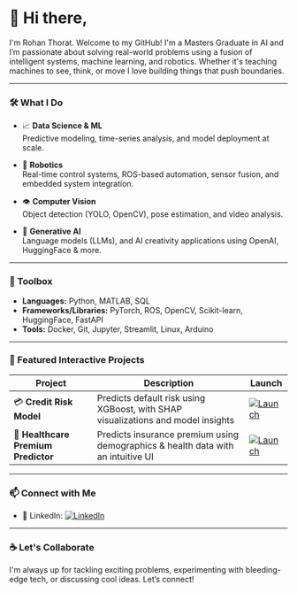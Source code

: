 
# 👋 Hi there,
<!--
### 🤖 Robotics | 📊 Data Science | 👁️‍🗨️ Computer Vision | 🧠 Generative AI
-->
I'm Rohan Thorat. Welcome to my GitHub! I'm a Masters Graduate in AI and I’m passionate about solving real-world problems using a fusion of intelligent systems, machine learning, and robotics. Whether it's teaching machines to see, think, or move I love building things that push boundaries.

---

### 🛠️ What I Do

- 📈 **Data Science & ML**  
  Predictive modeling,  time-series analysis, and model deployment at scale.

- 🤖 **Robotics**  
  Real-time control systems, ROS-based automation, sensor fusion, and embedded system integration.

- 👁️ **Computer Vision**  
  Object detection (YOLO, OpenCV), pose estimation, and video analysis.

- 🧠 **Generative AI**  
  Language models (LLMs), and AI creativity applications using OpenAI, HuggingFace & more.

---

### 🧰 Toolbox

- **Languages:** Python,  MATLAB, SQL  
- **Frameworks/Libraries:** PyTorch,  ROS, OpenCV, Scikit-learn, HuggingFace, FastAPI  
- **Tools:** Docker, Git, Jupyter, Streamlit, Linux, Arduino 


---
### 🚀 Featured Interactive Projects

| Project | Description | Launch |
|--------|-------------|--------|
| 💳 **Credit Risk Model** | Predicts default risk using XGBoost, with SHAP visualizations and model insights | [![Launch](https://img.shields.io/badge/Open-Dashboard-green?style=flat&logo=streamlit)](https://mlprojcreditriskmodel.streamlit.app) |  
| 🏥 **Healthcare Premium Predictor** | Predicts insurance premium using demographics & health data with an intuitive UI | [![Launch](https://img.shields.io/badge/Open-Dashboard-green?style=flat&logo=streamlit)](https://mlhealthcare-premium-prediction.streamlit.app) |

---

### 📫 Connect with Me

- 🔗 LinkedIn: 
[![LinkedIn](https://img.shields.io/badge/LinkedIn-View_Profile-blue?style=for-the-badge&logo=linkedin)]([https://www.linkedin.com/in/yourusername](https://www.linkedin.com/in/rohan-thorat-/))

---

### ☕ Let's Collaborate

I'm always up for tackling exciting problems, experimenting with bleeding-edge tech, or discussing cool ideas. Let’s connect!
<!--
### 📊 GitHub Stats

![GitHub Stats](https://github-readme-stats.vercel.app/api?username=Rohan0497&show_icons=true&theme=default&hide=contribs&count_private=true)
-->

<!--
**Rohan0497/rohan0497** is a ✨ _special_ ✨ repository because its `README.md` (this file) appears on your GitHub profile.

Here are some ideas to get you started:

- 🔭 I’m currently working on ...
- 🌱 I’m currently learning ...
- 👯 I’m looking to collaborate on ...
- 🤔 I’m looking for help with ...
- 💬 Ask me about ...
- 📫 How to reach me: ...
- 😄 Pronouns: ...
- ⚡ Fun fact: ...
-->
